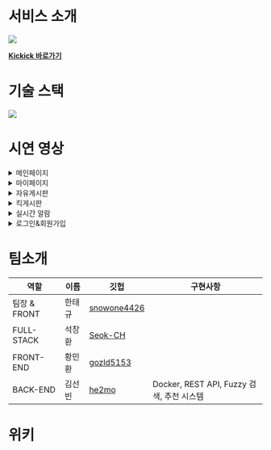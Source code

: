 # 서비스 소개 

<img src="https://cdn.discordapp.com/attachments/911193271609491487/921280363886686210/kickick-001.jpg" />      

[**Kickick 바로가기**](https://kickick.net/)

# 기술 스택      
<img src="https://user-images.githubusercontent.com/81503846/146734837-feaf05b6-3355-4c4b-9a3f-9fe897a6c35f.png" />     

# 시연 영상
<details>
     <summary>메인페이지</summary>
     
     <div markdown="1"></div>
</details>  
<details>
     <summary>마이페이지</summary>
     <div markdown="1">
   <details><summary>홈</summary> <img src="https://cdn.discordapp.com/attachments/902186957478690831/922404695295807508/-.gif" /></details>
<details><summary>회원정보수정</summary> <img src="https://cdn.discordapp.com/attachments/902186957478690831/922404695589392404/-.gif" /></details>   
<details><summary>출석</summary> <img src="https://cdn.discordapp.com/attachments/902186957478690831/922404695966883871/-.gif" /></details>
<details><summary>좋아요 누르기</summary> <img src="https://cdn.discordapp.com/attachments/902186957478690831/922404696570880060/-.gif" /></details>
<details><summary>좋아요 삭제</summary> <img src="https://cdn.discordapp.com/attachments/902186957478690831/922404696264691732/-.gif" /></details>
<details><summary>내가 쓴 글</summary> <img src="https://cdn.discordapp.com/attachments/902186957478690831/922404696830910505/-_.gif" /></details>
<details><summary>내가 단 글</summary> <img src="https://cdn.discordapp.com/attachments/902186957478690831/922404696830910505/-_.gif" /></details>
<details><summary>내가 산 킥</summary> <img src="https://cdn.discordapp.com/attachments/902186957478690831/922404697132904478/-_.gif" /></details>
<details><summary>킥머니 로그</summary> <img src="https://cdn.discordapp.com/attachments/902186957478690831/922404697439105034/-_.gif" /></details>
     </div>
</details> 
<details>
<summary>자유게시판</summary>
<div markdown="1">
1. <details><summary>페이지네이션 & 최신 인기 정렬</summary> <img src="https://cdn.discordapp.com/attachments/750939495775469683/922400056122945586/f056ec6644198911.gif" /></details>
2. <details><summary>퍼지검색</summary> <img src="https://cdn.discordapp.com/attachments/750939495775469683/922400055233753098/ca8e37dd58fa247e.gif" /></details>   
3. <details><summary>글쓰기</summary> <img src="https://cdn.discordapp.com/attachments/750939495775469683/922400055439265842/dcdc8fbdac1a4e54.gif" /></details>
4. <details><summary>댓글 & 좋아요</summary> <img src="https://cdn.discordapp.com/attachments/750939495775469683/922400055653179412/05ad89a93ad92340.gif" /></details>
5. <details><summary>게시글 수정</summary> <img src="https://cdn.discordapp.com/attachments/750939495775469683/922400055896440882/737103741b6896cd.gif" /></details>
</div>
</details>
<details>
     <summary>킥게시판</summary>
     <div markdown="1"></div>
</details> 
<details>
     <summary>실시간 알람</summary>
     <div markdown="1"></div>
</details>
<details>
     <summary>로그인&회원가입</summary>
     <div markdown="1"></div>
</details>


# 팀소개
|역할|이름|깃헙|구현사항|
|--|--|-|-|
|팀장 & FRONT|한태규|[snowone4426](https://github.com/snowone4426)||
|FULL-STACK|석창환|[Seok-CH](https://github.com/Seok-CH)||
|FRONT-END|황민환|[gozld5153](https://github.com/gozld5153)||
|BACK-END|김선빈|[he2mo](https://github.com/he2mo)|Docker, REST API, Fuzzy 검색, 추천 시스템|

# 위키

